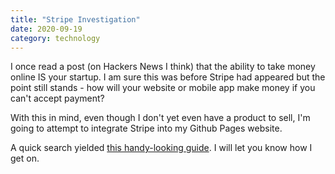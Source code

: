 ```yaml
---
title: "Stripe Investigation"
date: 2020-09-19
category: technology
---
```


I once read a post (on Hackers News I think) that the ability to take money online IS your startup. I am sure this was before Stripe had appeared but the point still stands - how will your website or mobile app make money if you can't accept payment?

With this in mind, even though I don't yet even have a product to sell, I'm going to attempt to integrate Stripe into my Github Pages website.

A quick search yielded [this handy-looking guide](https://github.com/stripe-samples/github-pages-stripe-checkout). I will let you know how I get on.
